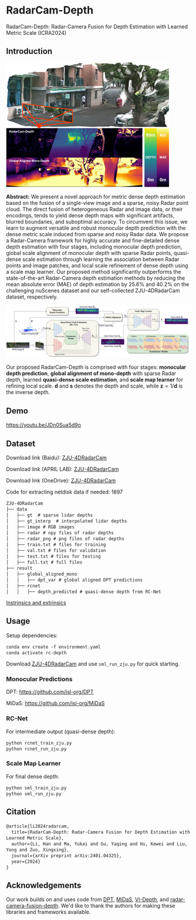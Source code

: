 # RadarCam-Depth

RadarCam-Depth: Radar-Camera Fusion for Depth Estimation with Learned Metric Scale (ICRA2024)

## Introduction

<img src="assets/cover.png" alt="cover" style="zoom:50%;" />

**Abstract:** We present a novel approach for metric dense depth estimation based on the fusion of a single-view image and a sparse, noisy Radar point cloud. The direct fusion of heterogeneous Radar and image data, or their encodings, tends to yield dense depth maps with significant artifacts, blurred boundaries, and suboptimal accuracy. To circumvent this issue, we learn to augment versatile and robust monocular depth prediction with the dense metric scale induced from sparse and noisy Radar data. We propose a Radar-Camera framework for highly accurate and fine-detailed dense depth estimation with four stages, including monocular depth prediction, global scale alignment of monocular depth with sparse Radar points, quasi-dense scale estimation through learning the association between Radar points and image patches, and local scale refinement of dense depth using a scale map learner. Our proposed method significantly outperforms the state-of-the-art Radar-Camera depth estimation methods by reducing the mean absolute error (MAE) of depth estimation by 25.6% and 40.2% on the challenging nuScenes dataset and our self-collected ZJU-4DRadarCam dataset, respectively.



![pipeline](assets/pipeline.png)

Our proposed RadarCam-Depth is comprised with four stages: **monocular depth prediction**, **global alignment of mono-depth** with sparse Radar depth, learned **quasi-dense scale estimation**, and **scale map learner** for refining local scale. $\mathbf{d}$ and $\mathbf{s}$ denotes the depth and scale, while $\mathbf{z}=1/\mathbf{d}$ is the inverse depth.

## Demo

https://youtu.be/JDn0Sua5d9o

## Dataset

Download link (Baidu): [ZJU-4DRadarCam](https://pan.baidu.com/s/1owUFYBisYJGkibHPRhkntg?pwd=1897)

Download link (APRIL LAB): [ZJU-4DRadarCam](http://gofile.me/5oQXF/05sbsVCsB)

Download link (OneDrive): [ZJU-4DRadarCam](https://k8u5-my.sharepoint.com/:f:/g/personal/v3_k8u5_onmicrosoft_com/EsSwAmGZV2pKisDS6lIaP8gBgUtXXcJxJj1T85CJjumXRA?e=quf4xj)

Code for extracting netdisk data if needed: 1897

```
ZJU-4DRadarCam
├── data
│   ├── gt  # sparse lidar depths
│   ├── gt_interp  # interpolated lidar depths
│   ├── image # RGB images
│   ├── radar # npy files of radar depths
│   ├── radar_png # png files of radar depths
│   ├── train.txt # files for training
│   ├── val.txt # files for validation
│   ├── test.txt # files for testing
│   ├── full.txt # full files
├── result
│   ├── global_aligned_mono
│   │   ├── dpt_var # global aligned DPT predictions
│   ├── rcnet
│   │   ├── depth_predicted # quasi-dense depth from RC-Net
```

[Instrinsics and extrinsics](https://github.com/MMOCKING/RadarCam-Depth/issues/7)

## Usage

Setup dependencies:

```
conda env create -f environment.yaml
conda activate rc-depth
```

Download [ZJU-4DRadarCam](https://pan.baidu.com/s/1owUFYBisYJGkibHPRhkntg?pwd=1897) and use `sml_run_zju.py` for quick starting.

### Monocular Predictions
DPT:
https://github.com/isl-org/DPT

MiDaS:
https://github.com/isl-org/MiDaS

### RC-Net
For intermediate output (quasi-dense depth):

```
python rcnet_train_zju.py
python rcnet_run_zju.py
```

### Scale Map Learner
For final dense depth:

```
python sml_train_zju.py
python sml_run_zju.py
```

## Citation

```
@article{li2024radarcam,
  title={RadarCam-Depth: Radar-Camera Fusion for Depth Estimation with Learned Metric Scale},
  author={Li, Han and Ma, Yukai and Gu, Yaqing and Hu, Kewei and Liu, Yong and Zuo, Xingxing},
  journal={arXiv preprint arXiv:2401.04325},
  year={2024}
}
```

## Acknowledgements

Our work builds on and uses code from [DPT](https://github.com/isl-org/DPT), [MiDaS](https://github.com/isl-org/MiDaS), [VI-Depth](https://github.com/isl-org/VI-Depth), and [radar-camera-fusion-depth](https://github.com/nesl/radar-camera-fusion-depth). We'd like to thank the authors for making these libraries and frameworks available.

